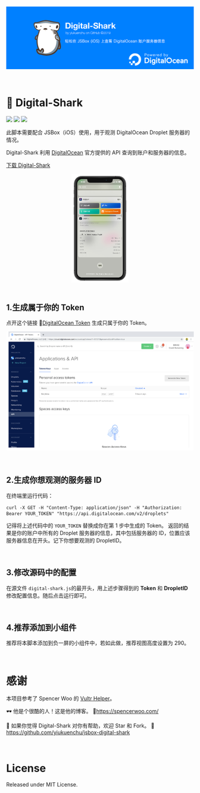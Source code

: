 ![banner](assets/digital-shark-banner.png)

<br>

# 🦈 Digital-Shark

![](https://img.shields.io/badge/license-MIT-blue.svg?style=flat-square)
![](https://img.shields.io/badge/platform-JSBox-brightgreen.svg?style=flat-square)
![](https://img.shields.io/badge/version-1.0-ff69b4.svg?style=flat-square)

此脚本需要配合 JSBox（iOS）使用，用于观测 DigitalOcean Droplet 服务器的情况。  

Digital-Shark 利用 [DigitalOcean](https://developers.digitalocean.com/) 官方提供的 API 查询到账户和服务器的信息。  

[下载 Digital-Shark](https://xteko.com/redir?name=Digital-Shark&icon=icon_052.png&url=https://raw.githubusercontent.com/yiukuenchu/jsbox-digital-shark/master/digital-shark.js)

<div align=center>
    <img src="assets/digital-shark-jietu.JPG" width="30%"/>
</div>

<br>

## 1.生成属于你的 Token

点开这个链接 📎[DigitalOcean Token](https://cloud.digitalocean.com/account/api/tokens) 生成只属于你的 Token。

![token](assets/digitalocean-generate-token.png)
  
<br>

## 2.生成你想观测的服务器 ID

在终端里运行代码：

```shell
curl -X GET -H "Content-Type: application/json" -H "Authorization: Bearer YOUR_TOKEN" "https://api.digitalocean.com/v2/droplets"
```

记得将上述代码中的 ```YOUR_TOKEN``` 替换成你在第 1 步中生成的 Token。  返回的结果是你的账户中所有的 Droplet 服务器的信息，其中包括服务器的 ID，位置应该服务器信息在开头。记下你想要观测的 DropletID。

<br>

## 3.修改源码中的配置
在源文件 ```digital-shark.js```的最开头，用上述步骤得到的 **Token** 和 **DropletID** 修改配置信息。随后点击运行即可。

<br>

## 4.推荐添加到小组件
推荐将本脚本添加到负一屏的小组件中，若如此做，推荐视图高度设置为 290。

<br>

# 感谢

本项目参考了 Spencer Woo 的 [Vultr Helper](https://github.com/yiukuenchu/jsbox-vultr-helper)。  

🕶️ 他是个很酷的人！这是他的博客。 📎https://spencerwoo.com/

🌟 如果你觉得 Digital-Shark 对你有帮助，欢迎 Star 和 Fork。 📎https://github.com/yiukuenchu/jsbox-digital-shark

<br>

# License

Released under MIT License.